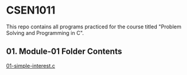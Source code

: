 # CSEN1011
This repo contains all programs practiced for the course titled "Problem Solving and Programming in C".

## 01. Module-01 Folder Contents
[01-simple-interest.c](Module-01Programs/01-simple-interest.c)
